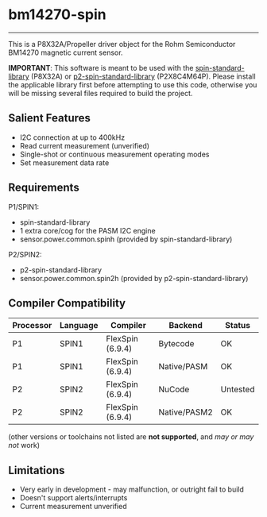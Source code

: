 # bm14270-spin 
--------------

This is a P8X32A/Propeller driver object for the Rohm Semiconductor BM14270 magnetic current sensor.

**IMPORTANT**: This software is meant to be used with the [spin-standard-library](https://github.com/avsa242/spin-standard-library) (P8X32A) or [p2-spin-standard-library](https://github.com/avsa242/p2-spin-standard-library) (P2X8C4M64P). Please install the applicable library first before attempting to use this code, otherwise you will be missing several files required to build the project.


## Salient Features

* I2C connection at up to 400kHz
* Read current measurement (unverified)
* Single-shot or continuous measurement operating modes
* Set measurement data rate


## Requirements

P1/SPIN1:
* spin-standard-library
* 1 extra core/cog for the PASM I2C engine
* sensor.power.common.spinh (provided by spin-standard-library)

P2/SPIN2:
* p2-spin-standard-library
* sensor.power.common.spin2h (provided by p2-spin-standard-library)


## Compiler Compatibility

| Processor | Language | Compiler               | Backend      | Status                |
|-----------|----------|------------------------|--------------|-----------------------|
| P1        | SPIN1    | FlexSpin (6.9.4)       | Bytecode     | OK                    |
| P1        | SPIN1    | FlexSpin (6.9.4)       | Native/PASM  | OK                    |
| P2        | SPIN2    | FlexSpin (6.9.4)       | NuCode       | Untested              |
| P2        | SPIN2    | FlexSpin (6.9.4)       | Native/PASM2 | OK                    |

(other versions or toolchains not listed are __not supported__, and _may or may not_ work)


## Limitations

* Very early in development - may malfunction, or outright fail to build
* Doesn't support alerts/interrupts
* Current measurement unverified

